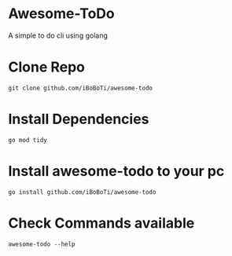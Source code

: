 # Awesome-ToDo
A simple to do cli using golang
# Clone Repo
`git clone github.com/iBoBoTi/awesome-todo`
# Install Dependencies
`go mod tidy`
# Install awesome-todo to your pc
`go install github.com/iBoBoTi/awesome-todo`
# Check Commands available
`awesome-todo --help`
